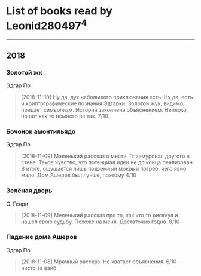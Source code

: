# List of books read by Leonid280497<sup>4</sup>
---

## 2018

### Золотой жк
Эдгар По
> [2018-11-10] Ну да, дух небольшого приключения есть. Ну да, есть и криптографические познания Эдгарки. Золотой жук, видимо, придает символизм. История закончена объяснением. Неплохо, но вот как то немного не так. 7/10.


### Бочонок амонтильядо
Эдгар По
> [2018-11-09] Маленький рассказ о мести. Гг замуровал другого в стене. Такое чувство, что потенциал идеи не до конца реализован. В итоге, ощущается лишь подземный мокрый погреб, чего явно мало. Дом Ашеров был лучше, поэтому 4/10


### Зелёная дверь
О. Генри
> [2018-11-09] Меленький рассказ про то, как кто то рискнул и нашёл свою судьбу. Похоже на меня. Достаточно годно. 8/10


### Падение дома Ашеров
Эдгар По
> [2018-11-08] Мрачный рассказ. Не хватает объяснения. 6/10 - чисто за вайб



